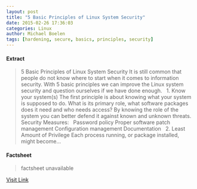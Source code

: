 ```yaml
---
layout: post
title: "5 Basic Principles of Linux System Security"
date: 2015-02-26 17:36:03
categories: Linux
author: Michael Boelen
tags: [hardening, secure, basics, principles, security]
---
```



#### Extract
>5 Basic Principles of Linux System Security It is still common that people do not know where to start when it comes to information security. With 5 basic principles we can improve the Linux system security and question ourselves if we have done enough. &nbsp; 1. Know your system(s) The first principle is about knowing what your system is supposed to do. What is its primary role, what software packages does it need and who needs access? By knowing the role of the system you can better defend it against known and unknown threats. &nbsp; Security Measures: &nbsp; Password policy Proper software patch management Configuration management Documentation &nbsp; 2. Least Amount of Privilege Each process running, or package installed, might become...

#### Factsheet
>factsheet unavailable

[Visit Link](http://linux-audit.com/5-basic-principles-of-linux-system-security/)


